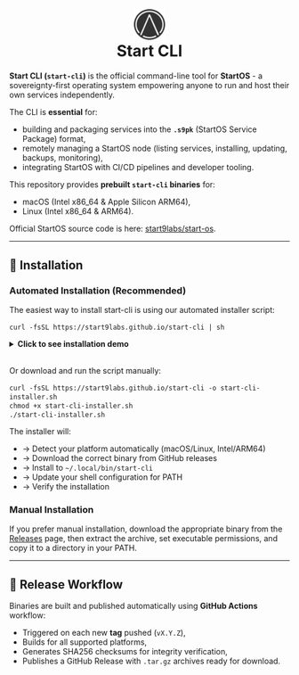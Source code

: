 <div align="center">
  <img src="https://raw.githubusercontent.com/Start9Labs/start-os/refs/heads/master/web/projects/shared/assets/img/icon.png" alt="Project Logo" width="11%" />
  <h1 style="margin-top: 0;">Start CLI</h1>
</div>

**Start CLI (`start-cli`)** is the official command-line tool for **StartOS** - a sovereignty-first operating system empowering anyone to run and host their own services independently.

The CLI is **essential** for:  
- building and packaging services into the **`.s9pk`** (StartOS Service Package) format,  
- remotely managing a StartOS node (listing services, installing, updating, backups, monitoring),  
- integrating StartOS with CI/CD pipelines and developer tooling.  

This repository provides **prebuilt `start-cli` binaries** for:  
- macOS (Intel x86_64 & Apple Silicon ARM64),  
- Linux (Intel x86_64 & ARM64).  

Official StartOS source code is here: [start9labs/start-os](https://github.com/start9labs/start-os).  

---

## 🔧 Installation

### Automated Installation (Recommended)

The easiest way to install start-cli is using our automated installer script:
```
curl -fsSL https://start9labs.github.io/start-cli | sh
```
<details>
  <summary><b>Click to see installation demo</b><br><br></summary>
  <img src=".github/start-cli-installer-demo.webp" alt="Start CLI Installer demo animation"/>
  <br>
</details>

Or download and run the script manually:
```
curl -fsSL https://start9labs.github.io/start-cli -o start-cli-installer.sh
chmod +x start-cli-installer.sh
./start-cli-installer.sh
```

The installer will:
- → Detect your platform automatically (macOS/Linux, Intel/ARM64)
- → Download the correct binary from GitHub releases
- → Install to `~/.local/bin/start-cli`
- → Update your shell configuration for PATH
- → Verify the installation

### Manual Installation

If you prefer manual installation, download the appropriate binary from the [Releases](https://github.com/Start9Labs/start-cli/releases) page, then extract the archive, set executable permissions, and copy it to a directory in your PATH.

---

## 🔄 Release Workflow

Binaries are built and published automatically using **GitHub Actions** workflow:  

- Triggered on each new **tag** pushed (`vX.Y.Z`),  
- Builds for all supported platforms,  
- Generates SHA256 checksums for integrity verification,  
- Publishes a GitHub Release with `.tar.gz` archives ready for download.  

